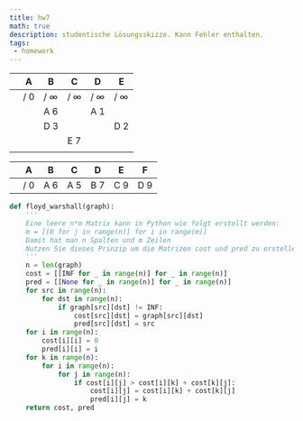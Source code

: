 ```yaml
---
title: hw7
math: true
description: studentische Lösungsskizze. Kann Fehler enthalten.
tags:
 - homework
---
```




|  | A  | B | C | D | E |
| -------- | -------- | -------- |--- |---|---|
|      | / 0     | / ∞     |  / ∞| / ∞| / ∞ |
| | |A 6 | | A 1| | |
| | |D 3 | | | D 2 |
| | | | E 7| | 
| | | | | | 


|  | A  | B | C | D | E | F
| -------- | -------- | -------- |--- |---|---|---
|      | / 0     | A 6     |  A 5| B 7| C 9| D 9


```python
def floyd_warshall(graph):
    '''
    Eine leere n*m Matrix kann in Python wie folgt erstellt werden:
    m = [[0 for j in range(n)] for i in range(m)]
    Damit hat man n Spalten und m Zeilen
    Nutzen Sie dieses Prinzip um die Matrizen cost und pred zu erstellen cost soll die Kostenmatri sein und pred die Vorg ̈angermatrix
    '''
    n = len(graph)
    cost = [[INF for _ in range(n)] for _ in range(n)]
    pred = [[None for _ in range(n)] for _ in range(n)]
    for src in range(n):
        for dst in range(n):
            if graph[src][dst] != INF:
                cost[src][dst] = graph[src][dst]
                pred[src][dst] = src
    for i in range(n):
        cost[i][i] = 0
        pred[i][i] = i
    for k in range(n):
        for i in range(n):
            for j in range(n):
                if cost[i][j] > cost[i][k] + cost[k][j]:
                    cost[i][j] = cost[i][k] + cost[k][j]
                    pred[i][j] = k
    return cost, pred
```
